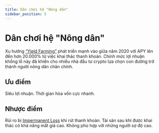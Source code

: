 ```yaml
---
title: Dân chơi hệ "Nông dân"
sidebar_position: 5
---
```


# Dân chơi hệ "Nông dân"

Xu hướng [“Yield Farming”](#) phát triển mạnh vào giữa năm 2020 với APY lên đến hơn 20.000% từ việc khai thác thanh khoản. Chính mức lợi nhuận khổng lồ này đã khiến cho nhiều nhà đầu tư crypto lựa chọn con đường trở thành người nông dân chân chính. 

## Ưu điểm

Siêu lợi nhuận.
Thời gian hòa vốn cực nhanh.

## Nhược điểm

Rủi ro bị [Impermanent Loss](#) khi rút thanh khoản.
Tài sản sau khi được khai thác có khả năng mất giá cao.
Không phù hợp với những người sợ độ cao.